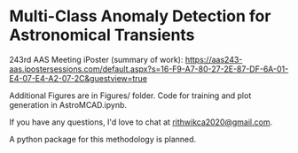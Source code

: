 # Multi-Class Anomaly Detection for Astronomical Transients

243rd AAS Meeting iPoster (summary of work): https://aas243-aas.ipostersessions.com/default.aspx?s=16-F9-A7-80-27-2E-87-DF-6A-01-E4-07-E4-A2-07-2C&guestview=true

Additional Figures are in Figures/ folder. Code for training and plot generation in AstroMCAD.ipynb.

If you have any questions, I'd love to chat at rithwikca2020@gmail.com.

A python package for this methodology is planned.

